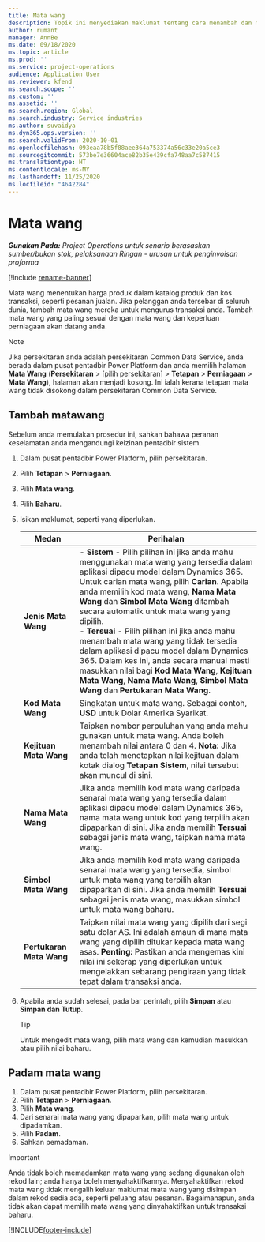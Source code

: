 ```yaml
---
title: Mata wang
description: Topik ini menyediakan maklumat tentang cara menambah dan mengalih keluar jenis mata wang dalam Project Operations.
author: rumant
manager: AnnBe
ms.date: 09/18/2020
ms.topic: article
ms.prod: ''
ms.service: project-operations
audience: Application User
ms.reviewer: kfend
ms.search.scope: ''
ms.custom: ''
ms.assetid: ''
ms.search.region: Global
ms.search.industry: Service industries
ms.author: suvaidya
ms.dyn365.ops.version: ''
ms.search.validFrom: 2020-10-01
ms.openlocfilehash: 093eaa78b5f88aee364a753374a56c33e20a5ce3
ms.sourcegitcommit: 573be7e36604ace82b35e439cfa748aa7c587415
ms.translationtype: HT
ms.contentlocale: ms-MY
ms.lasthandoff: 11/25/2020
ms.locfileid: "4642284"
---
```

# <a name="currency"></a>Mata wang

_**Gunakan Pada:** Project Operations untuk senario berasaskan sumber/bukan stok, pelaksanaan Ringan - urusan untuk penginvoisan proforma_

[!include [rename-banner](~/includes/cc-data-platform-banner.md)]

Mata wang menentukan harga produk dalam katalog produk dan kos transaksi, seperti pesanan jualan. Jika pelanggan anda tersebar di seluruh dunia, tambah mata wang mereka untuk mengurus transaksi anda. Tambah mata wang yang paling sesuai dengan mata wang dan keperluan perniagaan akan datang anda.  

> [!NOTE]
> Jika persekitaran anda adalah persekitaran Common Data Service, anda berada dalam pusat pentadbir Power Platform dan anda memilih halaman **Mata Wang** (**Persekitaran** > [pilih persekitaran] > **Tetapan** > **Perniagaan** > **Mata Wang**), halaman akan menjadi kosong. Ini ialah kerana tetapan mata wang tidak disokong dalam persekitaran Common Data Service.

## <a name="add-a-currency"></a>Tambah matawang  
Sebelum anda memulakan prosedur ini, sahkan bahawa peranan keselamatan anda mengandungi keizinan pentadbir sistem. 

1. Dalam pusat pentadbir Power Platform, pilih persekitaran. 
2. Pilih **Tetapan** > **Perniagaan**.
3. Pilih **Mata wang**.  
4. Pilih **Baharu**.  
5. Isikan maklumat, seperti yang diperlukan.  


   |          Medan          |                                                                                                                                                                                                                                                                                                                                                                            Perihalan                                                                                                                                                                                                                                                                                                                                                                            |
   |-------------------------|-------------------------------------------------------------------------------------------------------------------------------------------------------------------------------------------------------------------------------------------------------------------------------------------------------------------------------------------------------------------------------------------------------------------------------------------------------------------------------------------------------------------------------------------------------------------------------------------------------------------------------------------------------------------------------------------------------------------------------------------------------------------|
   |    **Jenis Mata Wang**    | - **Sistem** - Pilih pilihan ini jika anda mahu menggunakan mata wang yang tersedia dalam aplikasi dipacu model dalam Dynamics 365. Untuk carian mata wang, pilih **Carian**. Apabila anda memilih kod mata wang, **Nama Mata Wang** dan **Simbol Mata Wang** ditambah secara automatik untuk mata wang yang dipilih.<br />- **Tersuai** - Pilih pilihan ini jika anda mahu menambah mata wang yang tidak tersedia dalam aplikasi dipacu model dalam Dynamics 365. Dalam kes ini, anda secara manual mesti masukkan nilai bagi **Kod Mata Wang**, **Kejituan Mata Wang**, **Nama Mata Wang**, **Simbol Mata Wang** dan **Pertukaran Mata Wang**. |
   |    **Kod Mata Wang**    |                                                                                                                                                                                                                                                                                                                                            Singkatan untuk mata wang. Sebagai contoh, **USD** untuk Dolar Amerika Syarikat.                                                                                                                                                                                                                                                                                                                                            |
   | **Kejituan Mata Wang**  |                                                                                                                                                                                  Taipkan nombor perpuluhan yang anda mahu gunakan untuk mata wang.  Anda boleh menambah nilai antara 0 dan 4. **Nota:**  Jika anda telah menetapkan nilai kejituan dalam kotak dialog **Tetapan Sistem**, nilai tersebut akan muncul di sini.                                                                                                                                                                                  |
   |    **Nama Mata Wang**    |                                                                                                                                                                                                                                         Jika anda memilih kod mata wang daripada senarai mata wang yang tersedia dalam aplikasi dipacu model dalam Dynamics 365, nama mata wang untuk kod yang terpilih akan dipaparkan di sini. Jika anda memilih **Tersuai** sebagai jenis mata wang, taipkan nama mata wang.                                                                                                                                                                                                                                          |
   |   **Simbol Mata Wang**   |                                                                                                                                                                                                                                                                      Jika anda memilih kod mata wang daripada senarai mata wang yang tersedia, simbol untuk mata wang yang terpilih akan dipaparkan di sini. Jika anda memilih **Tersuai** sebagai jenis mata wang, masukkan simbol untuk mata wang baharu.                                                                                                                                                                                                                                                                       |
   | **Pertukaran Mata Wang** |                                                                                                                                                                                                                                     Taipkan nilai mata wang yang dipilih dari segi satu dolar AS. Ini adalah amaun di mana mata wang yang dipilih ditukar kepada mata wang asas. **Penting:**  Pastikan anda mengemas kini nilai ini sekerap yang diperlukan untuk mengelakkan sebarang pengiraan yang tidak tepat dalam transaksi anda.                                                                                                                                                                                                                                      |


6. Apabila anda sudah selesai, pada bar perintah, pilih **Simpan** atau **Simpan dan Tutup**.  

   > [!TIP]
   >  Untuk mengedit mata wang, pilih mata wang dan kemudian masukkan atau pilih nilai baharu.  

## <a name="delete-a-currency"></a>Padam mata wang  

1. Dalam pusat pentadbir Power Platform, pilih persekitaran. 
2. Pilih **Tetapan** > **Perniagaan**.
3. Pilih **Mata wang**.  
4. Dari senarai mata wang yang dipaparkan, pilih mata wang untuk dipadamkan.  
5. Pilih **Padam**.  
6. Sahkan pemadaman.  

> [!IMPORTANT]
>  Anda tidak boleh memadamkan mata wang yang sedang digunakan oleh rekod lain; anda hanya boleh menyahaktifkannya. Menyahaktifkan rekod mata wang tidak mengalih keluar maklumat mata wang yang disimpan dalam rekod sedia ada, seperti peluang atau pesanan. Bagaimanapun, anda tidak akan dapat memilih mata wang yang dinyahaktifkan untuk transaksi baharu.  


[!INCLUDE[footer-include](../includes/footer-banner.md)]